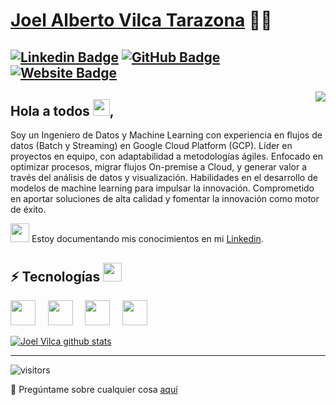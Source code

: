# [Joel Alberto Vilca Tarazona](https://www.linkedin.com/in/joelvilca/) 👨‍💻
[![Linkedin Badge](https://img.shields.io/badge/-vilcajoal-blue?style=flat-square&logo=Linkedin&logoColor=white&link=https://www.linkedin.com/in/vilcajoal/)](https://www.linkedin.com/in/vilcajoal/)
[![GitHub Badge](https://img.shields.io/badge/-@vilcajoal-%23181717?style=flat-square&logo=github)](https://github.com/vilcajoal)
[![Website Badge](https://img.shields.io/website?color=0ab9e6&style=flat-square&up_message=vilcajoal.com.pe&url=http%3A%2F%2Fadarshaacharya.com.np%2F)]([https://vilcajoal.hashnode.dev/](https://medium.com/@joelvilcatarazona))
---
<img align="right" src="https://raw.githubusercontent.com/vilcajoal/vilcajoal/master/assets/octocat-anime.gif"/>

## Hola a todos <img src="https://raw.githubusercontent.com/vilcajoal/vilcajoal/master/assets/wave.gif" width="27px">,
Soy un Ingeniero de Datos y Machine Learning con experiencia en flujos de datos (Batch y Streaming) en Google Cloud Platform (GCP). Líder en proyectos en equipo, con adaptabilidad a metodologías ágiles. Enfocado en optimizar procesos, migrar flujos On-premise a Cloud, y generar valor a través del análisis de datos y visualización. Habilidades en el desarrollo de modelos de machine learning para impulsar la innovación. Comprometido en aportar soluciones de alta calidad y fomentar la innovación como motor de éxito.  

 <img src="https://raw.githubusercontent.com/vilcajoal/vilcajoal/master/assets/developer.gif" width="30px"> Estoy documentando mis conocimientos en mi [Linkedin](https://www.linkedin.com/in/joelvilca/).

 ## ⚡ Tecnologías <img src="https://media.giphy.com/media/WUlplcMpOCEmTGBtBW/giphy.gif" width="30"> 
  <img height="40" src="https://raw.githubusercontent.com/vilcajoal/vilcajoal/master/assets/py.svg"> &nbsp; &nbsp;
  <img height="40" src="https://raw.githubusercontent.com/vilcajoal/vilcajoal/master/assets/R.svg"> &nbsp; &nbsp;
  <img height="40" src="https://raw.githubusercontent.com/vilcajoal/vilcajoal/master/assets/java.svg"> &nbsp; &nbsp; 
  <img height="40" src="https://raw.githubusercontent.com/vilcajoal/vilcajoal/master/assets/git.svg">
<br/> 

[![Joel Vilca github stats](https://github-readme-stats.vercel.app/api?username=vilcajoal&show_icons=true&theme=algolia&include_all_commits=true)](https://github.com/anuraghazra/github-readme-stats)

---

![visitors](https://visitor-badge.laobi.icu/badge?page_id=vilcajoal.vilcajoal&title=Visitas%20perfil) 

 💬 Pregúntame sobre cualquier cosa [aquí](https://github.com/vilcajoal/vilcajoal/issues)
